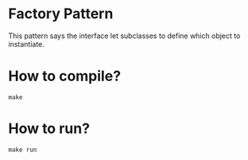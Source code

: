 # Factory Pattern
This pattern says the interface let subclasses to define which object to instantiate.

# How to compile?
```shell
make
```
# How to run?
```shell
make run
```